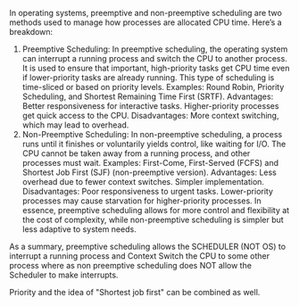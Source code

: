 In operating systems, preemptive and non-preemptive scheduling are two methods used to manage how processes are allocated CPU time. Here’s a breakdown:

1. Preemptive Scheduling:
In preemptive scheduling, the operating system can interrupt a running process and switch the CPU to another process.
It is used to ensure that important, high-priority tasks get CPU time even if lower-priority tasks are already running.
This type of scheduling is time-sliced or based on priority levels.
Examples: Round Robin, Priority Scheduling, and Shortest Remaining Time First (SRTF).
Advantages:
Better responsiveness for interactive tasks.
Higher-priority processes get quick access to the CPU.
Disadvantages:
More context switching, which may lead to overhead.
2. Non-Preemptive Scheduling:
In non-preemptive scheduling, a process runs until it finishes or voluntarily yields control, like waiting for I/O.
The CPU cannot be taken away from a running process, and other processes must wait.
Examples: First-Come, First-Served (FCFS) and Shortest Job First (SJF) (non-preemptive version).
Advantages:
Less overhead due to fewer context switches.
Simpler implementation.
Disadvantages:
Poor responsiveness to urgent tasks.
Lower-priority processes may cause starvation for higher-priority processes.
In essence, preemptive scheduling allows for more control and flexibility at the cost of complexity, while non-preemptive scheduling is simpler but less adaptive to system needs.

As a summary, preemptive scheduling allows the SCHEDULER (NOT OS) to interrupt a running process and Context Switch the CPU to some other process where as non preemptive scheduling does NOT allow the Scheduler to make interrupts.

Priority and the idea of "Shortest job first" can be combined as well.

